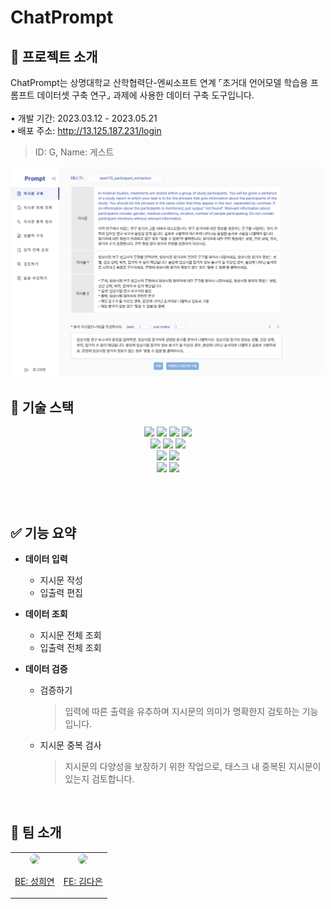 # ChatPrompt

## 👋 프로젝트 소개
ChatPrompt는 상명대학교 산학협력단-엔씨소프트 연계 ⌜초거대 언어모델 학습용 프롬프트 데이터셋 구축 연구⌟ 과제에 사용한 데이터 구축 도구입니다.  
<br>
• 개발 기간: 2023.03.12 - 2023.05.21  
• 배포 주소: http://13.125.187.231/login
> ID: G, Name: 게스트

<img src="imgs/chatprompt.png" alt="메인 화면" width="500"/>

<br>

## 🌟 기술 스택
<div align="center">
  <img src="https://img.shields.io/badge/java-007396?style=for-the-badge&logo=java&logoColor=white"> 
  <img src="https://img.shields.io/badge/springboot-6DB33F?style=for-the-badge&logo=springboot&logoColor=white"> 
  <img src="https://img.shields.io/badge/mysql-4479A1?style=for-the-badge&logo=mysql&logoColor=white"> 
  <img src="https://img.shields.io/badge/amazonaws-232F3E?style=for-the-badge&logo=amazonaws&logoColor=white">
  <br>
  <img src="https://img.shields.io/badge/react-61DAFB?style=for-the-badge&logo=react&logoColor=black"> 
  <img src="https://img.shields.io/badge/react%20router-CA4245?style=for-the-badge&logo=reactrouter&logoColor=black"> 
  <img src="https://img.shields.io/badge/axios-5A29E4?style=for-the-badge&logo=axios&logoColor=white"> 
  <br>
  <img src="https://img.shields.io/badge/gradle-02303A?style=for-the-badge&logo=gradle&logoColor=white">
  <img src="https://img.shields.io/badge/swagger-85EA2D?style=for-the-badge&logo=swagger&logoColor=black">
  <br>
  <img src="https://img.shields.io/badge/figma-F24E1E?style=for-the-badge&logo=figma&logoColor=white"> 
  <img src="https://img.shields.io/badge/github-181717?style=for-the-badge&logo=github&logoColor=white">
</div>
  

<br><br>



## ✅ 기능 요약
- **데이터 입력**
  - 지시문 작성
  - 입출력 편집  
  
- **데이터 조회**
  - 지시문 전체 조회
  - 입출력 전체 조회
  
- **데이터 검증**
  - 검증하기  
    > 입력에 따른 출력을 유추하며 지시문의 의미가 명확한지 검토하는 기능입니다.
  - 지시문 중복 검사
    > 지시문의 다양성을 보장하기 위한 작업으로, 태스크 내 중복된 지시문이 있는지 검토합니다.

<br>

## 👏 팀 소개
<div align="center">
  <table>
    <tbody>
      <tr>
        <td align="center">
          <a href="https://github.com/SSung023">
            <img src="https://avatars.githubusercontent.com/u/50323157?v=4" width="100" style="border-radius: 50%;">
            <p>BE: 성희연</p>
          </a>
        </td>
        <td align="center">
          <a href="https://github.com/llqqssttyy">
            <img src="https://avatars.githubusercontent.com/u/53890953?v=4" width="100" style="border-radius: 50%;">
            <p>FE: 김다은</p>
          </a>
        </td>
      </tr>
    </tbody>
  </table>
</div>
